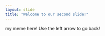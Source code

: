 ```yaml
---
layout: slide
title: "Welcome to our second slide!"
---
```

my meme here!
Use the left arrow to go back!
